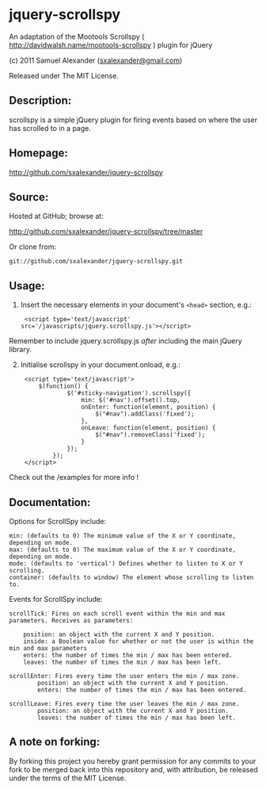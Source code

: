 # jquery-scrollspy

An adaptation of the Mootools Scrollspy ( http://davidwalsh.name/mootools-scrollspy ) plugin for jQuery

(c) 2011 Samuel Alexander (sxalexander@gmail.com)

Released under The MIT License.

## Description:

scrollspy is a simple jQuery plugin for firing events based on where the user has scrolled to in a page.


## Homepage:

http://github.com/sxalexander/jquery-scrollspy

## Source:

Hosted at GitHub; browse at:

  http://github.com/sxalexander/jquery-scrollspy/tree/master

Or clone from:

    git://github.com/sxalexander/jquery-scrollspy.git

## Usage:

1. Insert the necessary elements in your document's `<head>` section, e.g.:

        <script type='text/javascript' src='/javascripts/jquery.scrollspy.js'></script>

 Remember to include jquery.scrollspy.js *after* including the main jQuery library.

2. Initialise scrollspy in your document.onload, e.g.:

        <script type='text/javascript'>
	        $(function() {
        			$('#sticky-navigation').scrollspy({
    					min: $('#nav').offset().top,
    					onEnter: function(element, position) {
    						$("#nav").addClass('fixed');
    					},
    					onLeave: function(element, position) {
    						$("#nav").removeClass('fixed');
    					}
        			});
        		});
        </script>

Check out the /examples for more info !

## Documentation:

Options for ScrollSpy include:

    min: (defaults to 0) The minimum value of the X or Y coordinate, depending on mode.
    max: (defaults to 0) The maximum value of the X or Y coordinate, depending on mode.
    mode: (defaults to 'vertical') Defines whether to listen to X or Y scrolling.
    container: (defaults to window) The element whose scrolling to listen to.

Events for ScrollSpy include:

    scrollTick: Fires on each scroll event within the min and max parameters. Receives as parameters:

        position: an object with the current X and Y position.
        inside: a Boolean value for whether or not the user is within the min and max parameters
        enters: the number of times the min / max has been entered.
        leaves: the number of times the min / max has been left.

    scrollEnter: Fires every time the user enters the min / max zone.
            position: an object with the current X and Y position.
            enters: the number of times the min / max has been entered.

    scrollLeave: Fires every time the user leaves the min / max zone.
            position: an object with the current X and Y position.
            leaves: the number of times the min / max has been left.


## A note on forking:

By forking this project you hereby grant permission for any commits to your fork to be
merged back into this repository and, with attribution, be released under the terms of
the MIT License.